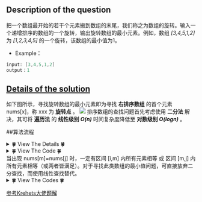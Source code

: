 ## Description of the question
把一个数组最开始的若干个元素搬到数组的末尾，我们称之为数组的旋转。输入一个递增排序的数组的一个旋转，输出旋转数组的最小元素。例如，数组 _[3,4,5,1,2]_ 为 _[1,2,3,4,5]_ 的一个旋转，该数组的最小值为1。
- Example：
```java
input: [3,4,5,1,2]
output：1
```

## [Details of the solution](https://leetcode-cn.com/problems/xuan-zhuan-shu-zu-de-zui-xiao-shu-zi-lcof/solution/mian-shi-ti-11-xuan-zhuan-shu-zu-de-zui-xiao-shu-3/ "LeetCode_Krahets")
如下图所示，寻找旋转数组的最小元素即为寻找 **右排序数组** 的首个元素 nums[x]，称 xxx 为 **旋转点** 。
![](https://pic.leetcode-cn.com/1599404042-JMvjtL-Picture1.png )
排序数组的查找问题首先考虑使用 **二分法** 解决，其可将 **遍历法** 的 **线性级别 _O(n)_** 时间复杂度降低至 **对数级别 _O(logn)_** 。

##算法流程
<details>
<summary>&#127808; View The Details &#127808;</summary>

  1. 初始化： 声明 i, j 双指针分别指向 nums 数组左右两端；
  2. 循环二分： 设 m = (i+j)/2 为每次二分的中点（ "/" 代表向下取整除法，因此恒有 i ≤ m < j），可分为以下三种情况：
	  1. 当 nums[m] > nums[j] 时： m 一定在 左排序数组 中，即旋转点 x 一定在 [m+1,j] 闭区间内，因此执行 i = m+1；
	  2. 当 nums[m] < nums[j]时： m 一定在 **右排序数组** 中，即旋转点 x 一定在[i,m] 闭区间内，因此执行 j = m；
	  3. 当 nums[m] = nums[j] 时： 无法判断 m 在哪个排序数组中，即无法判断旋转点 x 在 [i,m] 还是 [m+1,j] 区间中。解决方案： 执行 j = j−1 缩小判断范围，分析见下文。
  3. 返回值： 当 i = j 时跳出二分循环，并返回 旋转点的值 nums[i] 即可。
             
![](https://pic.leetcode-cn.com/1599404042-VzHrmU-Picture2.png)
![](https://pic.leetcode-cn.com/1599404042-fNXpQJ-Picture3.png)
![]()
![](https://pic.leetcode-cn.com/1599404042-qbOflt-Picture4.png) 
![](https://pic.leetcode-cn.com/1599404042-sBLuCR-Picture5.png) 
![](https://pic.leetcode-cn.com/1599404042-lYmLFN-Picture6.png) 
![](https://pic.leetcode-cn.com/1599404042-HkRBZW-Picture7.png) 
![](https://pic.leetcode-cn.com/1599404366-eOwigV-Picture8.png) 
![](https://pic.leetcode-cn.com/1599404366-ngPDoD-Picture9.png) 
![](https://pic.leetcode-cn.com/1599404438-qzDKAI-Picture10.png)
                            
</details>
  
<details>
<summary>&#127808; View The Code &#127808;</summary>

```java
class Solution {
    public int minArray(int[] numbers) {
        int i = 0, j = numbers.length - 1;
        while (i < j) {
            int m = (i + j) / 2;
            if (numbers[m] > numbers[j]) i = m + 1;
            else if (numbers[m] < numbers[j]) j = m;
            else j--;
        }
        return numbers[i];
    }
}

```
</details>
当出现 nums[m]=nums[j] 时，一定有区间 [i,m] 内所有元素相等 或 区间 [m,j] 内所有元素相等（或两者皆满足）。对于寻找此类数组的最小值问题，可直接放弃二分查找，而使用线性查找替代。


<details>
<summary>&#127808; View The Codes &#127808;</summary>

```java
  class Solution {
    public int minArray(int[] numbers) {
        int i = 0, j = numbers.length - 1;
        while (i < j) {
            int m = (i + j) / 2;
            if (numbers[m] > numbers[j]) i = m + 1;
            else if (numbers[m] < numbers[j]) j = m;
            else {
                int x = i;
                for(int k = i + 1; k < j; k++) {
                    if(numbers[k] < numbers[x]) x = k;
                }
                return numbers[x];
            }
        }
        return numbers[i];
    }
}

```
</details>

[参考Krehets大佬题解](https://leetcode-cn.com/problems/xuan-zhuan-shu-zu-de-zui-xiao-shu-zi-lcof/solution/mian-shi-ti-11-xuan-zhuan-shu-zu-de-zui-xiao-shu-3/ "Krahets_Code")






